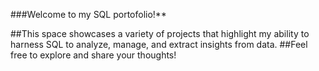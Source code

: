 ###Welcome to my SQL portofolio!**

##This space showcases a variety of projects that highlight my ability to harness SQL to analyze, manage, and extract insights from data.
##Feel free to explore and share your thoughts!
